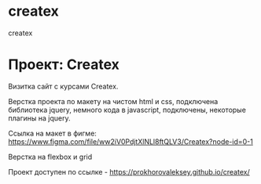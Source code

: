 # createx
createx
# Проект: Createx
 Визитка сайт с курсами Createx.

Верстка проекта по макету на чистом html и css, подключена библиотека jquery,
немного кода в javascript, подключены, некоторые плагины на jquery.

Ссылка на макет в фигме: https://www.figma.com/file/ww2iV0PdjtXlNLl8ftQLV3/Createx?node-id=0-1

Верстка на flexbox и grid

Проект доступен по ссылке - https://prokhorovaleksey.github.io/createx/
